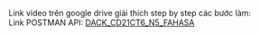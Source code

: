 Link video trên google drive giải thích step by step các bước làm:  
Link POSTMAN API: [DACK_CD21CT6_N5_FAHASA](https://documenter.getpostman.com/view/25656252/2s93CKPa87)
